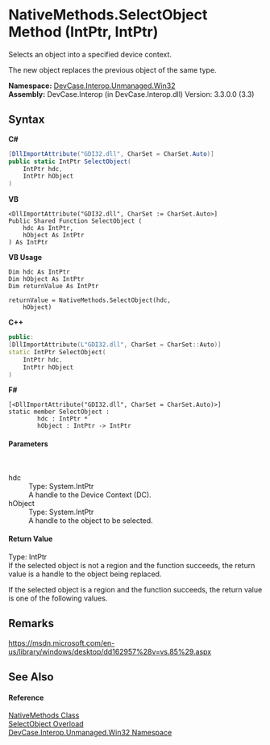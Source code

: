 # NativeMethods.SelectObject Method (IntPtr, IntPtr)
 

Selects an object into a specified device context. 

 The new object replaces the previous object of the same type.

**Namespace:**&nbsp;<a href="N_DevCase_Interop_Unmanaged_Win32">DevCase.Interop.Unmanaged.Win32</a><br />**Assembly:**&nbsp;DevCase.Interop (in DevCase.Interop.dll) Version: 3.3.0.0 (3.3)

## Syntax

**C#**<br />
``` C#
[DllImportAttribute("GDI32.dll", CharSet = CharSet.Auto)]
public static IntPtr SelectObject(
	IntPtr hdc,
	IntPtr hObject
)
```

**VB**<br />
``` VB
<DllImportAttribute("GDI32.dll", CharSet := CharSet.Auto>]
Public Shared Function SelectObject ( 
	hdc As IntPtr,
	hObject As IntPtr
) As IntPtr
```

**VB Usage**<br />
``` VB Usage
Dim hdc As IntPtr
Dim hObject As IntPtr
Dim returnValue As IntPtr

returnValue = NativeMethods.SelectObject(hdc, 
	hObject)
```

**C++**<br />
``` C++
public:
[DllImportAttribute(L"GDI32.dll", CharSet = CharSet::Auto)]
static IntPtr SelectObject(
	IntPtr hdc, 
	IntPtr hObject
)
```

**F#**<br />
``` F#
[<DllImportAttribute("GDI32.dll", CharSet = CharSet.Auto)>]
static member SelectObject : 
        hdc : IntPtr * 
        hObject : IntPtr -> IntPtr 

```


#### Parameters
&nbsp;<dl><dt>hdc</dt><dd>Type: System.IntPtr<br />A handle to the Device Context (DC).</dd><dt>hObject</dt><dd>Type: System.IntPtr<br />A handle to the object to be selected.</dd></dl>

#### Return Value
Type: IntPtr<br />If the selected object is not a region and the function succeeds, the return value is a handle to the object being replaced. 

 If the selected object is a region and the function succeeds, the return value is one of the following values.

## Remarks
<a href="https://msdn.microsoft.com/en-us/library/windows/desktop/dd162957%28v=vs.85%29.aspx" target="_blank">https://msdn.microsoft.com/en-us/library/windows/desktop/dd162957%28v=vs.85%29.aspx</a>

## See Also


#### Reference
<a href="T_DevCase_Interop_Unmanaged_Win32_NativeMethods">NativeMethods Class</a><br /><a href="Overload_DevCase_Interop_Unmanaged_Win32_NativeMethods_SelectObject">SelectObject Overload</a><br /><a href="N_DevCase_Interop_Unmanaged_Win32">DevCase.Interop.Unmanaged.Win32 Namespace</a><br />